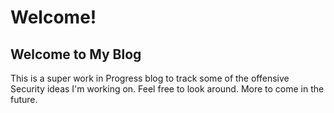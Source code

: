 # Welcome!

## Welcome to My Blog

This is a super work in Progress blog to track some of the offensive Security ideas I'm working on. Feel free to look around. More to come in the future.
